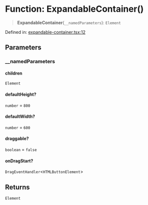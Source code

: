 # Function: ExpandableContainer()

> **ExpandableContainer**(`__namedParameters`): `Element`

Defined in: [expandable-container.tsx:12](https://github.com/GeoDaCenter/openassistant/blob/1a6f158a9bc0914d446c35a467a546a572748a5e/packages/common/src/expandable-container.tsx#L12)

## Parameters

### \_\_namedParameters

#### children

`Element`

#### defaultHeight?

`number` = `800`

#### defaultWidth?

`number` = `600`

#### draggable?

`boolean` = `false`

#### onDragStart?

`DragEventHandler`\<`HTMLButtonElement`\>

## Returns

`Element`
